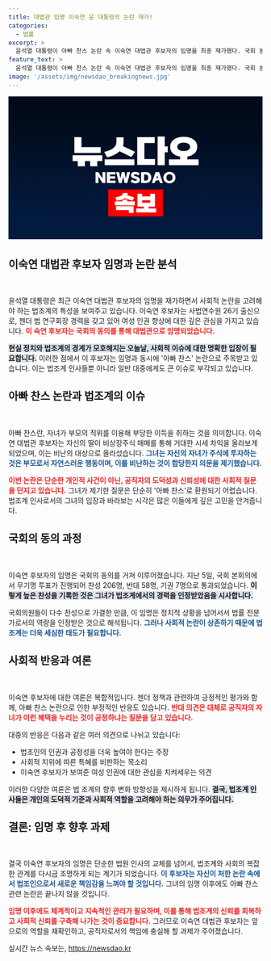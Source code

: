 ```yaml
---
title: 대법관 임명 이숙연 윤 대통령의 논란 재가!
categories:
  - 법률
excerpt: >
  윤석열 대통령이 아빠 찬스 논란 속 이숙연 대법관 후보자의 임명을 최종 재가했다. 국회 본회의에서 가결된 이 후보자는 자녀의 비상장주식 투자로 논란에 휘말렸지만, 여성 인권 향상에 대한 기여로 적격성을 보였다.
feature_text: >
  윤석열 대통령이 아빠 찬스 논란 속 이숙연 대법관 후보자의 임명을 최종 재가했다. 국회 본회의에서 가결된 이 후보자는 자녀의 비상장주식 투자로 논란에 휘말렸지만, 여성 인권 향상에 대한 기여로 적격성을 보였다.
image: '/assets/img/newsdao_breakingnews.jpg'
---
```


<p><img src="/assets/img/newsdao_breakingnews.jpg" alt="ontimetimes 속보" /></p>

<h2 data-ke-size="size26">이숙연 대법관 후보자 임명과 논란 분석</h2>

<p data-ke-size="size16">&nbsp;</p>

<p>윤석열 대통령은 최근 이숙연 대법관 후보자의 임명을 재가하면서 사회적 논란을 고려해야 하는 법조계의 특성을 보여주고 있습니다. 이숙연 후보자는 사법연수원 26기 출신으로, 젠더 법 연구회장 경력을 갖고 있어 여성 인권 향상에 대한 깊은 관심을 가지고 있습니다. <b><span style="color: #ee2323;">이 숙연 후보자는 국회의 동의를 통해 대법관으로 임명되었습니다.</span></b></p>

<p><b><span style="background-color: #21538527;">현실 정치와 법조계의 경계가 모호해지는 오늘날, 사회적 이슈에 대한 명확한 입장이 필요합니다.</span></b> 이러한 점에서 이 후보자는 임명과 동시에 '아빠 찬스' 논란으로 주목받고 있습니다. 이는 법조계 인사들뿐 아니라 일반 대중에게도 큰 이슈로 부각되고 있습니다. </p>

<h2 data-ke-size="size26">아빠 찬스 논란과 법조계의 이슈</h2>

<p data-ke-size="size16">&nbsp;</p>

<p>아빠 찬스란, 자녀가 부모의 직위를 이용해 부당한 이득을 취하는 것을 의미합니다. 이숙연 대법관 후보자는 자신의 딸이 비상장주식 매매를 통해 거대한 시세 차익을 올라보게 되었으며, 이는 비난의 대상으로 올라섰습니다. <b><span style="color: #1a5490;">그녀는 자신의 자녀가 주식에 투자하는 것은 부모로서 자연스러운 행동이며, 이를 비난하는 것이 합당한지 의문을 제기했습니다.</span></b></p>

<p><b><span style="color: #ee2323;">이번 논란은 단순한 개인적 사건이 아닌, 공직자의 도덕성과 신뢰성에 대한 사회적 질문을 던지고 있습니다.</span></b> 그녀가 제기한 질문은 단순히 '아빠 찬스'로 환원되기 어렵습니다. 법조계 인사로서의 그녀의 입장과 바라보는 시각은 많은 이들에게 깊은 고민을 안겨줍니다.</p>

<h2 data-ke-size="size26">국회의 동의 과정</h2>

<p data-ke-size="size16">&nbsp;</p>

<p>이숙연 후보자의 임명은 국회의 동의를 거쳐 이루어졌습니다. 지난 5일, 국회 본회의에서 무기명 투표가 진행되어 찬성 206명, 반대 58명, 기권 7명으로 통과되었습니다. <b><span style="background-color: #21538527;">이렇게 높은 찬성을 기록한 것은 그녀가 법조계에서의 경력을 인정받았음을 시사합니다.</span></b> </p>

<p>국회의원들이 다수 찬성으로 가결한 만큼, 이 임명은 정치적 상황을 넘어서서 법률 전문가로서의 역량을 인정받은 것으로 해석됩니다. <b><span style="color: #1a5490;">그러나 사회적 논란이 상존하기 때문에 법조계는 더욱 세심한 태도가 필요합니다.</span></b> </p>

<h2 data-ke-size="size26">사회적 반응과 여론</h2>

<p data-ke-size="size16">&nbsp;</p>

<p>이숙연 후보자에 대한 여론은 복합적입니다. 젠더 정책과 관련하여 긍정적인 평가와 함께, 아빠 찬스 논란으로 인한 부정적인 반응도 있습니다. <b><span style="color: #ee2323;">반대 의견은 대체로 공직자의 자녀가 이런 혜택을 누리는 것이 공정하냐는 질문을 담고 있습니다.</span></b> </p>

<p>대중의 반응은 다음과 같은 여러 의견으로 나뉘고 있습니다:</p>

<ul>
    <li>법조인의 인권과 공정성을 더욱 높여야 한다는 주장</li>
    <li>사회적 지위에 따른 특혜를 비판하는 목소리</li>
    <li>이숙연 후보자가 보여준 여성 인권에 대한 관심을 치켜세우는 의견</li>
</ul>

<p>이러한 다양한 여론은 법 조계의 향후 변화 방향성을 제시하게 됩니다. <b><span style="background-color: #21538527;">결국, 법조계 인사들은 개인의 도덕적 기준과 사회적 역할을 고려해야 하는 의무가 주어집니다.</span></b> </p>

<h2 data-ke-size="size26">결론: 임명 후 향후 과제</h2>

<p data-ke-size="size16">&nbsp;</p>

<p>결국 이숙연 후보자의 임명은 단순한 법원 인사의 교체를 넘어서, 법조계와 사회의 복잡한 관계를 다시금 조명하게 되는 계기가 되었습니다. <b><span style="color: #1a5490;">이 후보자는 자신이 처한 논란 속에서 법조인으로서 새로운 책임감을 느껴야 할 것입니다.</span></b> 그녀의 임명 이후에도 아빠 찬스 관련 논란은 끝나지 않을 것입니다. </p>

<p><b><span style="color: #ee2323;">임명 이후에도 체계적이고 지속적인 관리가 필요하며, 이를 통해 법조계의 신뢰를 회복하고 사회적 신뢰를 구축해 나가는 것이 중요합니다.</span></b> 그러므로 이숙연 대법관 후보자는 앞으로의 역할을 재확인하고, 공직자로서의 책임에 충실해 할 과제가 주어졌습니다.</p>
실시간 뉴스 속보는, <a href="https://newsdao.kr" rel="dofollow">https://newsdao.kr</a>


